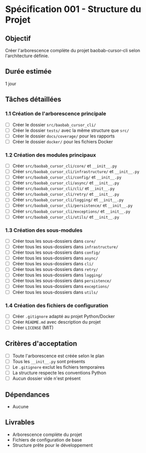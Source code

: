 # Spécification 001 - Structure du Projet

## Objectif
Créer l'arborescence complète du projet baobab-cursor-cli selon l'architecture définie.

## Durée estimée
1 jour

## Tâches détaillées

### 1.1 Création de l'arborescence principale
- [ ] Créer le dossier `src/baobab_cursor_cli/`
- [ ] Créer le dossier `tests/` avec la même structure que `src/`
- [ ] Créer le dossier `docs/coverage/` pour les rapports
- [ ] Créer le dossier `docker/` pour les fichiers Docker

### 1.2 Création des modules principaux
- [ ] Créer `src/baobab_cursor_cli/core/` et `__init__.py`
- [ ] Créer `src/baobab_cursor_cli/infrastructure/` et `__init__.py`
- [ ] Créer `src/baobab_cursor_cli/config/` et `__init__.py`
- [ ] Créer `src/baobab_cursor_cli/async/` et `__init__.py`
- [ ] Créer `src/baobab_cursor_cli/cli/` et `__init__.py`
- [ ] Créer `src/baobab_cursor_cli/retry/` et `__init__.py`
- [ ] Créer `src/baobab_cursor_cli/logging/` et `__init__.py`
- [ ] Créer `src/baobab_cursor_cli/persistence/` et `__init__.py`
- [ ] Créer `src/baobab_cursor_cli/exceptions/` et `__init__.py`
- [ ] Créer `src/baobab_cursor_cli/utils/` et `__init__.py`

### 1.3 Création des sous-modules
- [ ] Créer tous les sous-dossiers dans `core/`
- [ ] Créer tous les sous-dossiers dans `infrastructure/`
- [ ] Créer tous les sous-dossiers dans `config/`
- [ ] Créer tous les sous-dossiers dans `async/`
- [ ] Créer tous les sous-dossiers dans `cli/`
- [ ] Créer tous les sous-dossiers dans `retry/`
- [ ] Créer tous les sous-dossiers dans `logging/`
- [ ] Créer tous les sous-dossiers dans `persistence/`
- [ ] Créer tous les sous-dossiers dans `exceptions/`
- [ ] Créer tous les sous-dossiers dans `utils/`

### 1.4 Création des fichiers de configuration
- [ ] Créer `.gitignore` adapté au projet Python/Docker
- [ ] Créer `README.md` avec description du projet
- [ ] Créer `LICENSE` (MIT)

## Critères d'acceptation
- [ ] Toute l'arborescence est créée selon le plan
- [ ] Tous les `__init__.py` sont présents
- [ ] Le `.gitignore` exclut les fichiers temporaires
- [ ] La structure respecte les conventions Python
- [ ] Aucun dossier vide n'est présent

## Dépendances
- Aucune

## Livrables
- Arborescence complète du projet
- Fichiers de configuration de base
- Structure prête pour le développement
